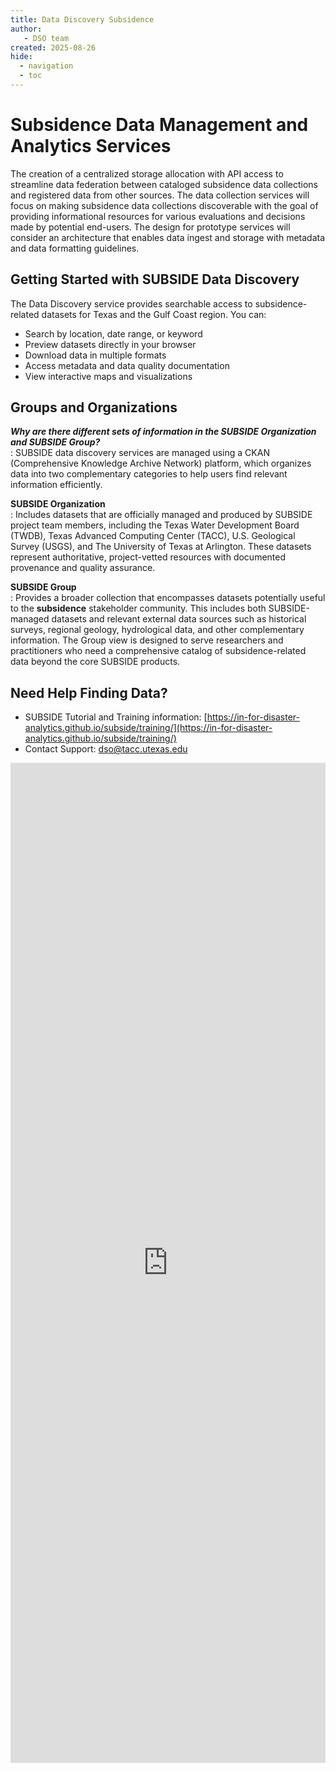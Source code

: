 ```yaml
---
title: Data Discovery Subsidence
author: 
   - DSO team
created: 2025-08-26
hide:
  - navigation
  - toc
---
```

# Subsidence Data Management and Analytics Services  
The creation of a centralized storage allocation with API access to streamline data federation between cataloged subsidence data collections and registered data from other sources. The data collection services will focus on making subsidence data collections discoverable with the goal of providing informational resources for various evaluations and decisions made by potential end-users. The design for prototype services will consider an architecture that enables data ingest and storage with metadata and data formatting guidelines. 

## Getting Started with SUBSIDE Data Discovery 
The Data Discovery service provides searchable access to subsidence-related datasets for Texas and the Gulf Coast region. You can:  

* Search by location, date range, or keyword
* Preview datasets directly in your browser
* Download data in multiple formats
* Access metadata and data quality documentation
* View interactive maps and visualizations

## Groups and Organizations
**_Why are there different sets of information in the SUBSIDE Organization and SUBSIDE Group?_**  
: SUBSIDE data discovery services are managed using a CKAN (Comprehensive Knowledge Archive Network) platform, which organizes data into two complementary categories to help users find relevant information efficiently.

**SUBSIDE Organization**  
: Includes datasets that are officially managed and produced by SUBSIDE project team members, including the Texas Water Development Board (TWDB), Texas Advanced Computing Center (TACC), U.S. Geological Survey (USGS), and The University of Texas at Arlington. These datasets represent authoritative, project-vetted resources with documented provenance and quality assurance.

**SUBSIDE Group**  
: Provides a broader collection that encompasses datasets potentially useful to the **subsidence** stakeholder community. This includes both SUBSIDE-managed datasets and relevant external data sources such as historical surveys, regional geology, hydrological data, and other complementary information. The Group view is designed to serve researchers and practitioners who need a comprehensive catalog of subsidence-related data beyond the core SUBSIDE products.

## Need Help Finding Data?
* SUBSIDE Tutorial and Training information: [https://in-for-disaster-analytics.github.io/subside/training/](https://in-for-disaster-analytics.github.io/subside/training/)  
* Contact Support: [dso@tacc.utexas.edu](mailto:dso@tacc.utexas.edu)

<div >
  <iframe width=100%, height=1600, frameBorder=0 src="https://ckan.tacc.utexas.edu/group/subsidence"></iframe>
</div>
